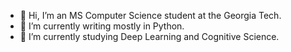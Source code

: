 - 👋 Hi, I’m an MS Computer Science student at the Georgia Tech. 
- 👀 I’m currently writing mostly in Python. 
- 🌱 I’m currently studying Deep Learning and Cognitive Science. 

<!---
xevaballx/xevaballx is a ✨ special ✨ repository because its `README.md` (this file) appears on your GitHub profile.
You can click the Preview link to take a look at your changes.
--->

